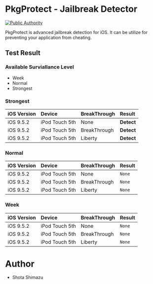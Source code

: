 # PkgProtect - Jailbreak Detector

[![Public Authority](https://img.shields.io/badge/Public%20authority-confidential-F22613.svg)](./LICENSE)


PkgProtect is advanced jailbreak detection for iOS. It can be utilize for preventing your application from cheating.


## Test Result

### Available Surviallance Level

- Week
- Normal
- Strongest

### Strongest

| iOS Version |     Device     | BreakThrough |   Result   |
|:------------|:---------------|:-------------|:-----------|
| iOS 9.5.2   | iPod Touch 5th | None         | **Detect** |
| iOS 9.5.2   | iPod Touch 5th | BreakThrough | **Detect** |
| iOS 9.5.2   | iPod Touch 5th | Liberty      | **Detect** |


### Normal

| iOS Version |     Device     | BreakThrough | Result |
|:------------|:---------------|:-------------|:-------|
| iOS 9.5.2   | iPod Touch 5th | None         | `None` |
| iOS 9.5.2   | iPod Touch 5th | BreakThrough | `None` |
| iOS 9.5.2   | iPod Touch 5th | Liberty      | `None` |

### Week

| iOS Version |     Device     | BreakThrough | Result |
|:------------|:---------------|:-------------|:-------|
| iOS 9.5.2   | iPod Touch 5th | None         | `None` |
| iOS 9.5.2   | iPod Touch 5th | BreakThrough | `None` |
| iOS 9.5.2   | iPod Touch 5th | Liberty      | `None` |

# Author

- Shota Shimazu


